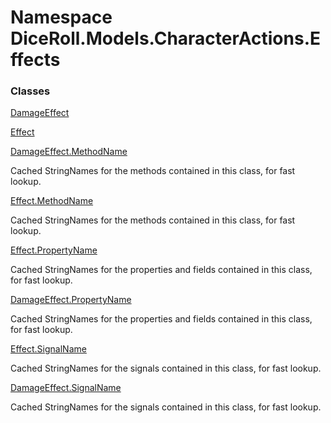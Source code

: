 # <a id="DiceRoll_Models_CharacterActions_Effects"></a> Namespace DiceRoll.Models.CharacterActions.Effects

### Classes

 [DamageEffect](DiceRoll.Models.CharacterActions.Effects.DamageEffect.md)

 [Effect](DiceRoll.Models.CharacterActions.Effects.Effect.md)

 [DamageEffect.MethodName](DiceRoll.Models.CharacterActions.Effects.DamageEffect.MethodName.md)

Cached StringNames for the methods contained in this class, for fast lookup.

 [Effect.MethodName](DiceRoll.Models.CharacterActions.Effects.Effect.MethodName.md)

Cached StringNames for the methods contained in this class, for fast lookup.

 [Effect.PropertyName](DiceRoll.Models.CharacterActions.Effects.Effect.PropertyName.md)

Cached StringNames for the properties and fields contained in this class, for fast lookup.

 [DamageEffect.PropertyName](DiceRoll.Models.CharacterActions.Effects.DamageEffect.PropertyName.md)

Cached StringNames for the properties and fields contained in this class, for fast lookup.

 [Effect.SignalName](DiceRoll.Models.CharacterActions.Effects.Effect.SignalName.md)

Cached StringNames for the signals contained in this class, for fast lookup.

 [DamageEffect.SignalName](DiceRoll.Models.CharacterActions.Effects.DamageEffect.SignalName.md)

Cached StringNames for the signals contained in this class, for fast lookup.


